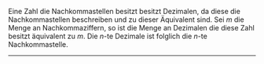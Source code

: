 Eine Zahl die Nachkommastellen besitzt besitzt Dezimalen, da diese die Nachkommastellen beschreiben und zu dieser Äquivalent sind.
Sei $m$ die Menge an Nachkommaziffern, so ist die Menge an Dezimalen die diese Zahl besitzt äquivalent zu $m$.
Die $n$-te Dezimale ist folglich die $n$-te Nachkommastelle.

---
